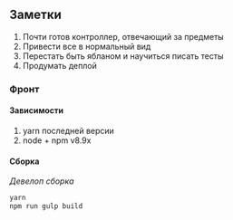 Заметки
-
1. Почти готов контроллер, отвечающий за предметы
2. Привести все в нормальный вид
3. Перестать быть ябланом и научиться писать тесты
4. Продумать деплой

### Фронт
#### Зависимости
1. yarn последней версии
2. node + npm v8.9x

#### Сборка
*Девелоп сборка*
```bash
yarn
npm run gulp build
```
